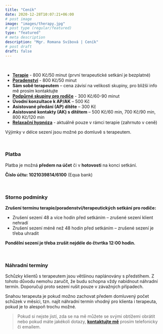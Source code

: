 ```yaml
---
title: "Ceník"
date: 2020-12-28T10:07:21+06:00
# post image
image: "images/therapy.jpg"
# post type (regular/featured)
type: "featured"
# meta description
description: "Mgr. Romana Svíbová | Ceník"
# post draft
draft: false
---
```


<br>

- [**Terapie**](/terapie) - 800 Kč/50 minut (první terapeutické setkání je bezplatné)
- [**Poradenství**](/poradenstvi) - 800 Kč/50 minut
- **Sám sobě terapeutem** – cena závisí na velikosti skupiny, pro bližší info mě prosím kontaktujte
- [**Podpůrné skupiny pro rodiče**](/skupiny) - 300 Kč/60-90 minut
- **Úvodní konzultace k AP/AK** – 500 Kč
- **Asistované předání (AP) dítěte** – 300 Kč 
- **Asistované kontakty (AK) s dítětem** – 500 Kč/60 min, 700 Kč/90 min, 800 Kč/120 min
- [**Relaxační hypnóza**](/hypnoza) - aktuálně pouze v rámci terapie (zahrnuto v ceně)
 
Výjimky v délce sezení jsou možné po domluvě s terapeutem.

<br>

### Platba
Platba je možná **předem na účet** či v **hotovosti** na konci setkání. 

**Číslo účtu: 1021039814/6100** (Equa bank) 

<br>

### Storno podmínky

**Zrušení termínu terapie/poradenství/terapeutických setkání pro rodiče:**
- Zrušení sezení 48 a více hodin před setkáním – zrušené sezení klient nehradí
- Zrušení sezení méně než 48 hodin před setkáním – zrušené sezení je třeba uhradit

**Pondělní sezení je třeba zrušit nejdéle do čtvrtka 12:00 hodin.**

<br>

### Náhradní termíny
Schůzky klientů s terapeutem jsou většinou naplánovány s předstihem. Z tohoto důvodu nemohu zaručit, že budu schopna vždy nabídnout náhradní termín. Doporučuji proto sezení rušit pouze v závažných případech.

Snahou terapeuta je pokud možno zachovat předem domluvený počet schůzek v měsíci, tzn. najít náhradní termín vhodný pro klienta i terapeuta, pokud je to alespoň trochu možné.

> Pokud si nejste jistí, zda se na mě můžete se svými obtížemi obrátit nebo pokud máte jakékoli dotazy, [**kontaktujte mě**](/contact) prosím telefonicky či emailem.
